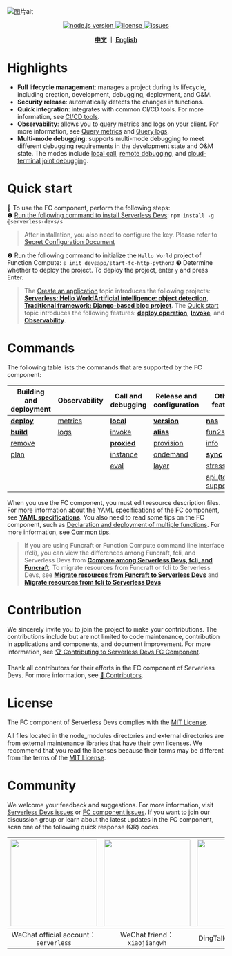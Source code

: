 ![图片alt](https://serverless-article-picture.oss-cn-hangzhou.aliyuncs.com/1635756716877_20211101085157044368.png)
<p align="center">
  <a href="https://nodejs.org/en/">
    <img src="https://img.shields.io/badge/node-%3E%3D%2010.8.0-brightgreen" alt="node.js version">
  </a>
  <a href="https://github.com/devsapp/fc/blob/master/LICENSE">
    <img src="https://img.shields.io/badge/License-MIT-green" alt="license">
  </a>
  <a href="https://github.com/devsapp/fc/issues">
    <img src="https://img.shields.io/github/issues/devsapp/fc" alt="issues">
  </a>
  </a>
</p>

<p align="center">
  <span><b><a href="./README.md">中文</a> ｜ <a href="./README_en.md">English</a></b></span><br>
</p>

# Highlights

- **Full lifecycle management**: manages a project during its lifecycle, including creation, development, debugging, deployment, and O&M.
- **Security release**: automatically detects the changes in functions.
- **Quick integration**: integrates with common CI/CD tools. For more information, see [CI/CD tools](https://github.com/Serverless-Devs/Serverless-Devs/blob/master/docs/en/cicd.md).
- **Observability**: allows you to query metrics and logs on your client. For more information, see [Query metrics](docs/en/command/metrics.md) and [Query logs](docs/en/command/logs.md).
- **Multi-mode debugging**: supports multi-mode debugging to meet different debugging requirements in the development state and O&M state. The modes include [local call](docs/en/command/local.md), [remote debugging](docs/en/command/invoke.md), and [cloud-terminal joint debugging](docs/en/command/proxied.md).
# Quick start

🙋 To use the FC component, perform the following steps:    
❶ [Run the following command to install Serverless Devs](https://github.com/Serverless-Devs/Serverless-Devs/blob/master/docs/en/install.md): `npm install -g @serverless-devs/s`  
> After installation, you also need to configure the key. Please refer to [Secret Configuration Document](./en/config.md)

❷ Run the following command to initialize the `Hello World` project of Function Compute: `s init devsapp/start-fc-http-python3` 
❸ Determine whether to deploy the project. To deploy the project, enter `y` and press Enter.     

> The [Create an application](en/quick_start_application.md) topic introduces the following projects: [**Serverless: Hello World**](docs/en/quick_start_application.md#serverlesshello-world)[**Artificial intelligence: object detection**](docs/en/quick_start_application.md#AITarget-Detection), [**Traditional framework: Django-based blog project**](docs/en/quick_start_application.md#Traditional-framework-based-on-django-blog-project). The [Quick start](docs/en/quick_start_function.md) topic introduces the following features: [**deploy operation**](docs/en/quick_start_function.md#deploy-operation), [**Invoke**](docs/en/quick_start_function.md#Invoke), and [**Observability**](docs/en/quick_start_function.md#Observability). 
 
# Commands

The following table lists the commands that are supported by the FC component:



| Building and deployment            | Observability                    | Call and debugging                   | Release and configuration            | Other feature                                |
| ---------------------------------- | -------------------------------- | ------------------------------------ | ------------------------------------ | -------------------------------------------- |
| [**deploy**](docs/en/command/deploy.md) | [metrics](docs/en/command/metrics.md) | [**local**](docs/en/command/local.md)     | [**version**](docs/en/command/version.md) | [**nas**](docs/en/command/nas.md)                 |
| [**build**](docs/en/command/build.md)   | [logs](docs/en/command/logs.md)       | [invoke](docs/en/command/invoke.md)       | [**alias**](docs/en/command/alias.md)     | [fun2s](docs/en/command/fun2s.md)                 |
| [remove](docs/en/command/remove.md)     |                                  | [**proxied**](docs/en/command/proxied.md) | [provision](docs/en/command/provision.md) | [info](docs/en/command/info.md)                   |
| [plan](docs/en/command/plan.md)         |                                  | [instance](docs/en/command/instance.md)       | [ondemand](docs/en/command/ondemand.md)   | [**sync**](docs/en/command/sync.md)               |
|                                    |                                  | [eval](docs/en/command/eval.md)           | [layer](docs/en/command/layer.md)         | [stress](docs/en/command/stress.md)               |
|                                    |                                  |                                      |                                      | [api   (to be supported)](docs/en/command/api.md) |


When you use the FC component, you must edit resource description files. For more information about the YAML specifications of the FC component, see [**YAML specifications**](docs/en/yaml.md). You also need to read some tips on the FC component, such as [Declaration and deployment of multiple functions](docs/en/tips.md#Declaration-and-deployment-of-multiple-functions). For more information, see [Common tips](en/tips.md).

> If you are using Funcraft or Function Compute command line interface (fcli), you can view the differences among Funcraft, fcli, and Serverless Devs from [**Compare among Serverless Devs, fcli, and Funcraft**](docs/en/vs_fun_fcli.md). To migrate resources from Funcraft or fcli to Serverless Devs, see [**Migrate resources from Funcraft to Serverless Devs**](docs/en/vs_fun_fcli.mdMigrate-resources-from-Funcraft-to-Serverless-Dev) and [**Migrate resources from fcli to Serverless Devs**](docs/en/vs_fun_fcli.mdMigrate-resources-from-fcli-to-Serverless-Devs) 

# Contribution

We sincerely invite you to join the project to make your contributions. The contributions include but are not limited to code maintenance, contribution in applications and components, and document improvement. For more information, see [🏆 Contributing to Serverless Devs FC Component](CONTRIBUTING.md). 

Thank all contributors for their efforts in the FC component of Serverless Devs. For more information, see [👬 Contributors](https://github.com/devsapp/fc/graphs/contributors). 

# License

The FC component of Serverless Devs complies with the [MIT License](LICENSE). 

All files located in the node_modules directories and external directories are from external maintenance libraries that have their own licenses. We recommend that you read the licenses because their terms may be different from the terms of the [MIT License](LICENSE). 

# Community

We welcome your feedback and suggestions. For more information, visit [Serverless Devs issues](https://github.com/serverless-devs/serverless-devs/issues) or [FC component issues](https://github.com/devsapp/fc/issues). If you want to join our discussion group or learn about the latest updates in the FC component, scan one of the following quick response (QR) codes.

<p align="center">

| <img src="https://serverless-article-picture.oss-cn-hangzhou.aliyuncs.com/1635407298906_20211028074819117230.png" width="200px" > | <img src="https://serverless-article-picture.oss-cn-hangzhou.aliyuncs.com/1635407044136_20211028074404326599.png" width="200px" > | <img src="https://serverless-article-picture.oss-cn-hangzhou.aliyuncs.com/1635407252200_20211028074732517533.png" width="200px" > |
| ------------------------------------------------------------ | ------------------------------------------------------------ | ------------------------------------------------------------ |
| <center>WeChat official account：`serverless`</center>       | <center>WeChat friend：`xiaojiangwh`</center>                | <center>DingTalk Froup：`33947367`</center>                  |

</p>

